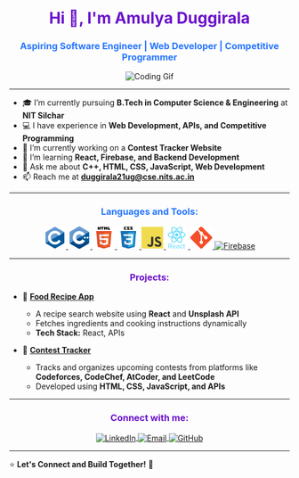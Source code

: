 <h1 align="center" style="color: #6a11cb;">Hi 👋, I'm Amulya Duggirala</h1>
<h3 align="center" style="color: #2575fc;">Aspiring Software Engineer | Web Developer | Competitive Programmer</h3>

<p align="center">
  <img src="https://media.giphy.com/media/M9kgjEsLG6LMbYC9dl/giphy.gif" width="500" alt="Coding Gif">
</p>

---

- 🎓 I’m currently pursuing **B.Tech in Computer Science & Engineering** at **NIT Silchar**  
- 💻 I have experience in **Web Development, APIs, and Competitive Programming**  
- 🔭 I’m currently working on a **Contest Tracker Website**  
- 🌱 I’m learning **React, Firebase, and Backend Development**  
- 💬 Ask me about **C++, HTML, CSS, JavaScript, Web Development**  
- 📫 Reach me at **[duggirala21ug@cse.nits.ac.in](mailto:duggirala21ug@cse.nits.ac.in)**  

---

<h3 align="center" style="color: #2575fc;">Languages and Tools:</h3>
<p align="center">
  <a href="https://www.cprogramming.com/" target="_blank">
    <img src="https://raw.githubusercontent.com/devicons/devicon/master/icons/c/c-original.svg" alt="C" width="40" height="40" />
  </a>
  <a href="https://www.w3schools.com/cpp/" target="_blank">
    <img src="https://raw.githubusercontent.com/devicons/devicon/master/icons/cplusplus/cplusplus-original.svg" alt="C++" width="40" height="40" />
  </a>
  <a href="https://www.w3.org/html/" target="_blank">
    <img src="https://raw.githubusercontent.com/devicons/devicon/master/icons/html5/html5-original-wordmark.svg" alt="HTML5" width="40" height="40" />
  </a>
  <a href="https://www.w3schools.com/css/" target="_blank">
    <img src="https://raw.githubusercontent.com/devicons/devicon/master/icons/css3/css3-original-wordmark.svg" alt="CSS3" width="40" height="40" />
  </a>
  <a href="https://developer.mozilla.org/en-US/docs/Web/JavaScript" target="_blank">
    <img src="https://raw.githubusercontent.com/devicons/devicon/master/icons/javascript/javascript-original.svg" alt="JavaScript" width="40" height="40" />
  </a>
  <a href="https://reactjs.org/" target="_blank">
    <img src="https://raw.githubusercontent.com/devicons/devicon/master/icons/react/react-original-wordmark.svg" alt="React" width="40" height="40" />
  </a>
  <a href="https://git-scm.com/" target="_blank">
    <img src="https://raw.githubusercontent.com/devicons/devicon/master/icons/git/git-original.svg" alt="Git" width="40" height="40" />
  </a>
  <a href="https://firebase.google.com/" target="_blank">
    <img src="https://www.vectorlogo.zone/logos/firebase/firebase-icon.svg" alt="Firebase" width="40" height="40" />
  </a>
</p>

---

<h3 align="center" style="color: #6a11cb;">Projects:</h3>

- 🥘 **[Food Recipe App](https://github.com/Amulya2712/food_recipe)**  
  - A recipe search website using **React** and **Unsplash API**  
  - Fetches ingredients and cooking instructions dynamically  
  - **Tech Stack:** React, APIs  

- 📅 **[Contest Tracker](https://github.com/Amulya2712/Contest_Tracker)**  
  - Tracks and organizes upcoming contests from platforms like **Codeforces, CodeChef, AtCoder, and LeetCode**  
  - Developed using **HTML, CSS, JavaScript, and APIs**  

---

<h3 align="center" style="color: #6a11cb;">Connect with me:</h3>
<p align="center">
  <a href="https://www.linkedin.com/in/duggirala-amulya-aa0892236" target="_blank">
    <img align="center" src="https://raw.githubusercontent.com/rahuldkjain/github-profile-readme-generator/master/src/images/icons/Social/linked-in-alt.svg" alt="LinkedIn" height="30" width="40" />
  </a>
  <a href="mailto:duggirala21ug@cse.nits.ac.in" target="_blank">
    <img align="center" src="https://cdn-icons-png.flaticon.com/512/281/281769.png" alt="Email" height="30" width="40" />
  </a>
  <a href="https://github.com/Amulya2712" target="_blank">
    <img align="center" src="https://raw.githubusercontent.com/rahuldkjain/github-profile-readme-generator/master/src/images/icons/Social/github.svg" alt="GitHub" height="30" width="40" />
  </a>
</p>

---

⭐ **Let's Connect and Build Together!** 🚀
